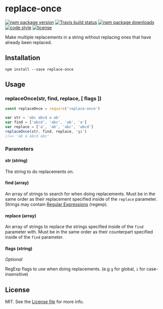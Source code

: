 # replace-once

[![npm package version](https://img.shields.io/npm/v/replace-once.svg?style=flat-square)](https://www.npmjs.com/package/replace-once)
[![Travis build status](https://img.shields.io/travis/kodie/replace-once.svg?style=flat-square)](https://travis-ci.org/kodie/replace-once)
[![npm package downloads](https://img.shields.io/npm/dt/replace-once.svg?style=flat-square)](https://www.npmjs.com/package/replace-once)
[![code style](https://img.shields.io/badge/code_style-standard-yellow.svg?style=flat-square)](https://github.com/standard/standard)
[![license](https://img.shields.io/github/license/kodie/replace-once.svg?style=flat-square)](license.md)

Make multiple replacements in a string without replacing ones that have already been replaced.

## Installation

```shell
npm install --save replace-once
```

## Usage

### replaceOnce(str, find, replace, [ flags ])

```javascript
const replaceOnce = require('replace-once')

var str = 'abc abcd a ab'
var find = ['abcd', 'abc', 'ab', 'a']
var replace = ['a', 'ab', 'abc', 'abcd']
replaceOnce(str, find, replace, 'gi')
//=> 'ab a abcd abc'
```

### Parameters

#### str (string)

The string to do replacements on.

#### find (array)

An array of strings to search for when doing replacements. Must be in the same order as their replacement specified inside of the `replace` parameter. Strings may contain [Regular Expressions](https://en.wikipedia.org/wiki/Regular_expression) (regexp).

#### replace (array)

An array of strings to replace the strings specified inside of the `find` parameter with. Must be in the same order as their counterpart specified inside of the `find` parameter.


#### flags (string)

*Optional*

RegExp flags to use when doing replacements. (e.g `g` for global, `i` for case-insensitive)

## License
MIT. See the [License file](LICENSE.md) for more info.
